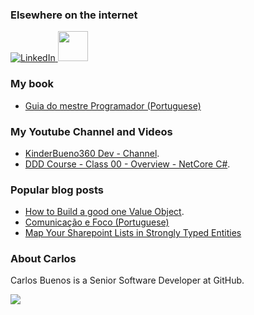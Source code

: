 ### Elsewhere on the internet

[![LinkedIn](https://user-images.githubusercontent.com/282759/84680162-4161a300-af00-11ea-912c-8f32e5cc1676.png)](https://www.linkedin.com/in/carlosbuenodev/?locale=en_US)<a href=https://www.youtube.com/channel/UCPdYeL4NpH9ENakZv5gRmJQ>
<img src="https://icons.iconarchive.com/icons/paomedia/small-n-flat/256/social-youtube-icon.png" width="48" height="48" /></a>

### My book

* [Guia do mestre Programador (Portuguese)](https://www.casadocodigo.com.br/products/livro-guia-mestre-programador)

### My Youtube Channel and Videos

* [KinderBueno360 Dev - Channel](https://www.youtube.com/channel/UCPdYeL4NpH9ENakZv5gRmJQ).
* [DDD Course - Class 00 - Overview - NetCore C#](https://www.youtube.com/watch?v=vyMELNE03GA).



### Popular blog posts

* [How to Build a good one Value Object](https://medium.com/@carlosbueno.kinder/how-to-building-a-good-one-value-object-57b1c7d2c5f0).
* [Comunicação e Foco (Portuguese)](https://medium.com/@carlosbueno.kinder/comunica%C3%A7%C3%A3o-e-foco-dc496f2ab521)
* [Map Your Sharepoint Lists in Strongly Typed Entities](https://www.codeproject.com/Tips/768600/Map-your-Sharepoint-lists-in-Strongly-Typed-Entiti)

### About Carlos

Carlos Buenos is a Senior Software Developer at GitHub.

<img src="https://github-readme-stats.vercel.app/api?username=kinderbueno360&&show_icons=true&title_color=ffffff&icon_color=bb2acf&text_color=daf7dc&bg_color=151515">
